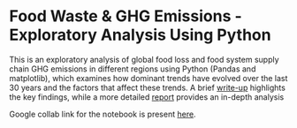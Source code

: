 # Food Waste & GHG Emissions - Exploratory Analysis Using Python

This is an exploratory analysis of global food loss and food system supply chain GHG emissions in different regions using Python (Pandas and matplotlib), which examines how dominant trends have evolved over the last 30 years and the factors that affect these trends. A brief [write-up](https://docs.google.com/document/d/1GdhhZGOD8YIs-QQkEvlWfPy8vSPkYUQSlZd0KbWeyiI/edit?usp=sharing) highlights the key findings, while a more detailed [report](https://docs.google.com/document/d/1PyNaTEKX0RZd85M2WnR4LdbSpuRRuu3Kf91zYRdwaQ8/edit?usp=sharing) provides an in-depth analysis

Google collab link for the notebook is present [here](https://colab.research.google.com/drive/1tjFqY0hoOoS7MA11jb0c8z0Q4ZKl4ape?usp=sharing).



